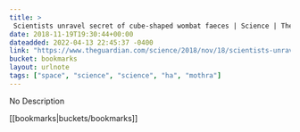 ```yaml
---
title: > 
 Scientists unravel secret of cube-shaped wombat faeces | Science | The Guardian
date: 2018-11-19T19:30:44+00:00
dateadded: 2022-04-13 22:45:37 -0400
link: "https://www.theguardian.com/science/2018/nov/18/scientists-unravel-secret-of-cube-shaped-wombat-faeces"
bucket: bookmarks
layout: urlnote
tags: ["space", "science", "science", "ha", "mothra"]
--- 
```

No Description
 <!-- end excerpt --> 
<div class='bucket'>[[bookmarks|buckets/bookmarks]]</div> 
